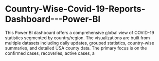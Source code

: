 # Country-Wise-Covid-19-Reports-Dashboard---Power-BI
This Power BI dashboard offers a comprehensive global view of COVID-19 statistics segmented by country/region. The visualizations are built from multiple datasets including daily updates, grouped statistics, country-wise summaries, and detailed USA county data. The primary focus is on the confirmed cases, recoveries, active cases, a
